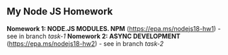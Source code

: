 ## My Node JS Homework

**Nomework 1: NODE.JS MODULES. NPM** (https://epa.ms/nodejs18-hw1) - see in branch *task-1*
**Nomework 2: ASYNC DEVELOPMENT** (https://epa.ms/nodejs18-hw2) - see in branch *task-2*
